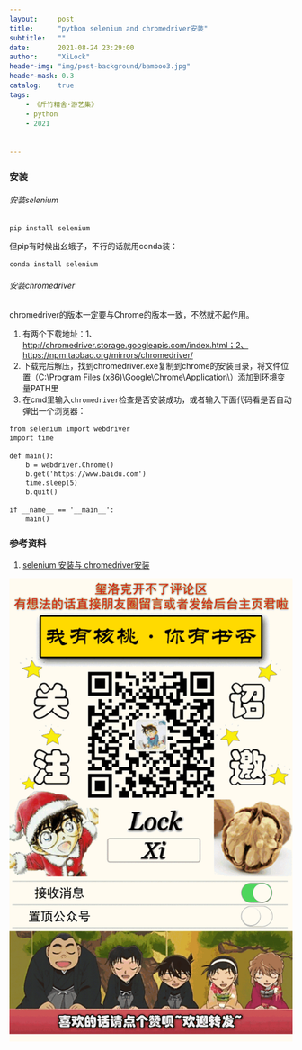 ```yaml
---
layout:     post
title:      "python selenium and chromedriver安装"
subtitle:   ""
date:       2021-08-24 23:29:00
author:     "XiLock"
header-img: "img/post-background/bamboo3.jpg"
header-mask: 0.3
catalog:    true
tags:
    - 《斤竹精舍·游艺集》
    - python
    - 2021


---
```



### 安装
###### 安装selenium
```
pip install selenium
```
但pip有时候出幺蛾子，不行的话就用conda装：
```
conda install selenium
```

###### 安装chromedriver
chromedriver的版本一定要与Chrome的版本一致，不然就不起作用。  
1. 有两个下载地址：1、 http://chromedriver.storage.googleapis.com/index.html；2、 https://npm.taobao.org/mirrors/chromedriver/
1. 下载完后解压，找到chromedriver.exe复制到chrome的安装目录，将文件位置（C:\Program Files (x86)\Google\Chrome\Application\）添加到环境变量PATH里
1. 在cmd里输入`chromedriver`检查是否安装成功，或者输入下面代码看是否自动弹出一个浏览器：
```
from selenium import webdriver
import time

def main():
    b = webdriver.Chrome()
    b.get('https://www.baidu.com')
    time.sleep(5)
    b.quit()

if __name__ == '__main__':
    main()
```


### 参考资料
1. [selenium 安装与 chromedriver安装](https://www.cnblogs.com/lfri/p/10542797.html)


![](/img/wc-tail.GIF)
